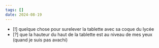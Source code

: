 ```yaml
---
tags: []
date: 2024-08-19
---
```

- [!] quelque chose pour surelever la tablette avec sa coque du lycée 
- [?] que la hauteur du haut de la tablette est au niveau de mes yeux (quand je suis pas avachi) 
